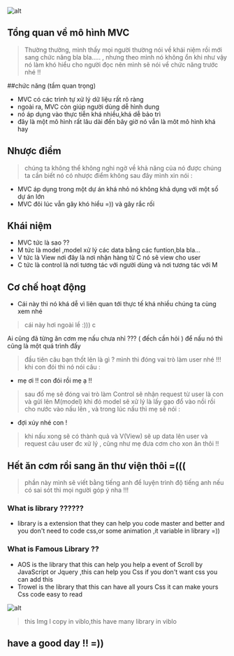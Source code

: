 ![alt](https://i.stack.imgur.com/SFdgC.png)


## Tổng quan về  mô hình MVC 

> Thường thường, mình thấy mọi người thường nói về khái niệm rồi mới sang chức năng 
 bla bla..... , nhưng theo mình nó không ổn khi như vậy nó làm khó hiểu cho người đọc nên mình sẽ nói về chức năng trước nhé !!
 
 
##chức năng (tầm quan trọng)
 
 - MVC có các trình tự xử lý dữ liệu rất rõ ràng 
 - ngoài ra, MVC còn giúp người dùng dễ hình dung 
 - nó áp dụng vào thực tiễn khá nhiều,khá dễ bảo trì
 - đây là một mô hình rất lâu dài đến bây giờ nó vẫn là môt mô hình khá hay 


## Nhược điểm 

>chúng ta không thể không nghi ngờ về khả năng của nó được chúng ta cần biết nó có nhược điểm không sau đây mình xin nói : 

- MVC áp dụng trong một dự án khá nhỏ nó không khả dụng với một số dự án lớn
- MVC đôi lúc vẫn gây khó hiểu =)) và gây rắc rối

## Khái niệm
- MVC tức là sao ??
- M tức là model ,model xử lý các data bằng các funtion,bla bla... 
- V tức là View nơi đây là nơi nhận hàng từ C  nó sẽ view cho user
- C tức là control là nơi tương tác với người dùng và nơi tương tác với M 

## Cơ chế hoạt động


- Cái này thì nó khá dễ vì liên quan tới thực tế khá nhiều chúng ta cùng xem nhé 


> cái này hơi ngoài lề :))) c


  
 Ai cũng đã từng ăn cơm mẹ nấu chưa nhỉ ??? ( đếch cần hỏi ) để nấu nó thì cũng là một quá trình đấy 
 >đầu tiên câu bạn thốt lên là gì ? mình thì đóng vai trò làm user nhé !!! khi con đói thì nó nói câu :
 
 
 -  mẹ ơi !! con đói rồi mẹ ạ !! 


 > sau đố mẹ sẽ đóng vai trò làm Control sẽ nhận request từ user là con  và gửi lên M(model) khi đó model sẽ xử lý là lấy gạo đổ vào nồi rồi cho nước vào nấu lên , và trong lúc nấu thì mẹ sẽ nói : 
 
 - đợi xúy nhé con !



 >khi nấu xong sẽ có thành quả và V(View) sẽ up data lên user và request cảu user đc xử lý , cũng như mẹ đưa cơm cho xon ăn thôi !!
 




## Hết ăn cơm rồi sang ăn thư viện thôi =(((

>phần này mình sẽ viết bằng tiếng anh để luyện trình độ tiếng anh nếu có sai sót thì mọi người góp ý nha !!!

### What is library ??????
- library is a extension that they can help you code master and better and you don't need to code css,or some animation ,it variable in library =))

### What is Famous Library ??
- AOS is the library that this can help you help a event of Scroll by JavaScript or Jquery ,this can help you Css if you don't want css you can add this
- Trowel is the library that this can have all yours Css it can make yours Css code easy to read 

![alt](https://images.viblo.asia/4d82ca3d-e2f2-4938-a860-d7a5c221ef4d.jpg)


>this Img I copy in viblo,this have many library in viblo 

## have a good day !! =))